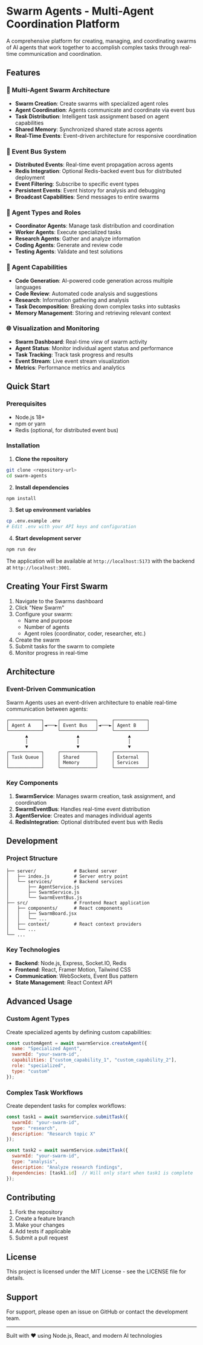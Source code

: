 # Swarm Agents - Multi-Agent Coordination Platform

A comprehensive platform for creating, managing, and coordinating swarms of AI agents that work together to accomplish complex tasks through real-time communication and coordination.

## Features

### 🤖 Multi-Agent Swarm Architecture
- **Swarm Creation**: Create swarms with specialized agent roles
- **Agent Coordination**: Agents communicate and coordinate via event bus
- **Task Distribution**: Intelligent task assignment based on agent capabilities
- **Shared Memory**: Synchronized shared state across agents
- **Real-Time Events**: Event-driven architecture for responsive coordination

### 🔄 Event Bus System
- **Distributed Events**: Real-time event propagation across agents
- **Redis Integration**: Optional Redis-backed event bus for distributed deployment
- **Event Filtering**: Subscribe to specific event types
- **Persistent Events**: Event history for analysis and debugging
- **Broadcast Capabilities**: Send messages to entire swarms

### 👥 Agent Types and Roles
- **Coordinator Agents**: Manage task distribution and coordination
- **Worker Agents**: Execute specialized tasks
- **Research Agents**: Gather and analyze information
- **Coding Agents**: Generate and review code
- **Testing Agents**: Validate and test solutions

### 🧠 Agent Capabilities
- **Code Generation**: AI-powered code generation across multiple languages
- **Code Review**: Automated code analysis and suggestions
- **Research**: Information gathering and analysis
- **Task Decomposition**: Breaking down complex tasks into subtasks
- **Memory Management**: Storing and retrieving relevant context

### 🌐 Visualization and Monitoring
- **Swarm Dashboard**: Real-time view of swarm activity
- **Agent Status**: Monitor individual agent status and performance
- **Task Tracking**: Track task progress and results
- **Event Stream**: Live event stream visualization
- **Metrics**: Performance metrics and analytics

## Quick Start

### Prerequisites
- Node.js 18+
- npm or yarn
- Redis (optional, for distributed event bus)

### Installation

1. **Clone the repository**
```bash
git clone <repository-url>
cd swarm-agents
```

2. **Install dependencies**
```bash
npm install
```

3. **Set up environment variables**
```bash
cp .env.example .env
# Edit .env with your API keys and configuration
```

4. **Start development server**
```bash
npm run dev
```

The application will be available at `http://localhost:5173` with the backend at `http://localhost:3001`.

## Creating Your First Swarm

1. Navigate to the Swarms dashboard
2. Click "New Swarm"
3. Configure your swarm:
   - Name and purpose
   - Number of agents
   - Agent roles (coordinator, coder, researcher, etc.)
4. Create the swarm
5. Submit tasks for the swarm to complete
6. Monitor progress in real-time

## Architecture

### Event-Driven Communication

Swarm Agents uses an event-driven architecture to enable real-time communication between agents:

```
┌────────────┐     ┌─────────────┐     ┌────────────┐
│ Agent A    │◄───►│ Event Bus   │◄───►│ Agent B    │
└────────────┘     └─────────────┘     └────────────┘
       ▲                  ▲                  ▲
       │                  │                  │
       ▼                  ▼                  ▼
┌────────────┐     ┌─────────────┐     ┌────────────┐
│ Task Queue │     │ Shared      │     │ External   │
│            │     │ Memory      │     │ Services   │
└────────────┘     └─────────────┘     └────────────┘
```

### Key Components

1. **SwarmService**: Manages swarm creation, task assignment, and coordination
2. **SwarmEventBus**: Handles real-time event distribution
3. **AgentService**: Creates and manages individual agents
4. **RedisIntegration**: Optional distributed event bus with Redis

## Development

### Project Structure

```
├── server/              # Backend server
│   ├── index.js         # Server entry point
│   └── services/        # Backend services
│       ├── AgentService.js
│       ├── SwarmService.js
│       └── SwarmEventBus.js
├── src/                 # Frontend React application
│   ├── components/      # React components
│   │   ├── SwarmBoard.jsx
│   │   └── ...
│   ├── context/         # React context providers
│   └── ...
└── ...
```

### Key Technologies

- **Backend**: Node.js, Express, Socket.IO, Redis
- **Frontend**: React, Framer Motion, Tailwind CSS
- **Communication**: WebSockets, Event Bus pattern
- **State Management**: React Context API

## Advanced Usage

### Custom Agent Types

Create specialized agents by defining custom capabilities:

```javascript
const customAgent = await swarmService.createAgent({
  name: "Specialized Agent",
  swarmId: "your-swarm-id",
  capabilities: ["custom_capability_1", "custom_capability_2"],
  role: "specialized",
  type: "custom"
});
```

### Complex Task Workflows

Create dependent tasks for complex workflows:

```javascript
const task1 = await swarmService.submitTask({
  swarmId: "your-swarm-id",
  type: "research",
  description: "Research topic X"
});

const task2 = await swarmService.submitTask({
  swarmId: "your-swarm-id",
  type: "analysis",
  description: "Analyze research findings",
  dependencies: [task1.id]  // Will only start when task1 is complete
});
```

## Contributing

1. Fork the repository
2. Create a feature branch
3. Make your changes
4. Add tests if applicable
5. Submit a pull request

## License

This project is licensed under the MIT License - see the LICENSE file for details.

## Support

For support, please open an issue on GitHub or contact the development team.

---

Built with ❤️ using Node.js, React, and modern AI technologies
